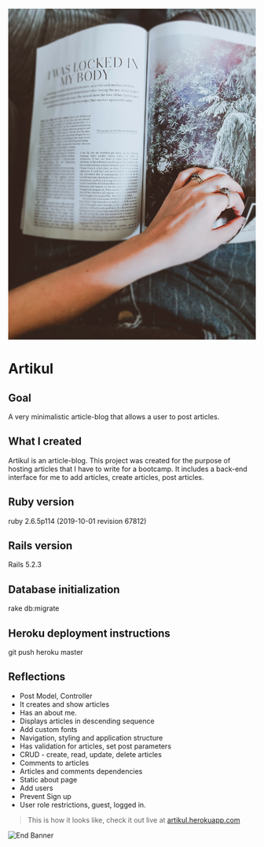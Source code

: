 ![Artikul main picture](https://github.com/Kyrule/Artikul/blob/master/page-turner.jpg)

# Artikul

## Goal

A very minimalistic article-blog that allows a user to post articles.

## What I created

Artikul is an article-blog. This project was created for the purpose of hosting articles that I have to write for a bootcamp. It includes a back-end interface for me to add articles, create articles, post articles.

## Ruby version

ruby 2.6.5p114 (2019-10-01 revision 67812)

## Rails version

Rails 5.2.3

## Database initialization

rake db:migrate

## Heroku deployment instructions

git push heroku master

## Reflections

- Post Model, Controller
- It creates and show articles
- Has an about me.
- Displays articles in descending sequence
- Add custom fonts
- Navigation, styling and application structure
- Has validation for articles, set post parameters
- CRUD - create, read, update, delete articles
- Comments to articles
- Articles and comments dependencies
- Static about page
- Add users
- Prevent Sign up
- User role restrictions, guest, logged in.

> This is how it looks like, check it out live at [artikul.herokuapp.com](https://artikul.herokuapp.com/)

![End Banner](https://github.com/Kyrule/blob/master/person-reading.png)
